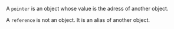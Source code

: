 A `pointer` is an object whose value is the adress of another object.

A `reference` is not an object. It is an alias of another object.